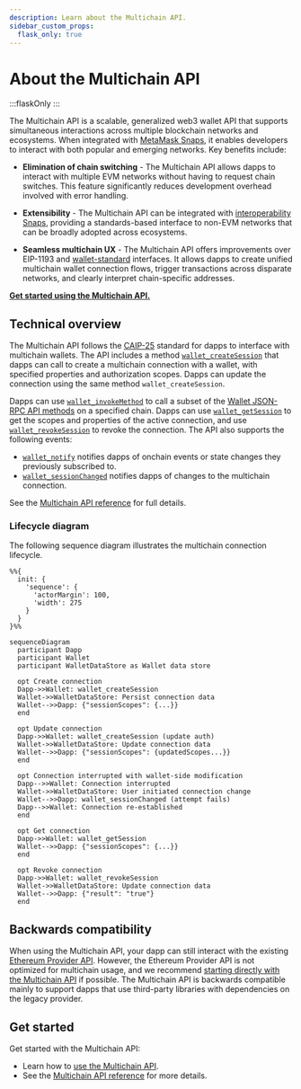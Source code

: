 ```yaml
---
description: Learn about the Multichain API.
sidebar_custom_props:
  flask_only: true
---
```


# About the Multichain API

:::flaskOnly
:::

The Multichain API is a scalable, generalized web3 wallet API that supports simultaneous
interactions across multiple blockchain networks and ecosystems.
When integrated with [MetaMask Snaps](/snaps), it enables developers to interact with both popular
and emerging networks.
Key benefits include:

- **Elimination of chain switching** - The Multichain API allows dapps to interact with multiple EVM networks without having to request chain switches.
  This feature significantly reduces development overhead involved with error handling.

- **Extensibility** - The Multichain API can be integrated with
  [interoperability Snaps](https://snaps.metamask.io/explore/), providing a standards-based interface
  to non-EVM networks that can be broadly adopted across ecosystems.

- **Seamless multichain UX** - The Multichain API offers improvements over EIP-1193 and [wallet-standard](https://github.com/wallet-standard/wallet-standard) interfaces.
  It allows dapps to create unified multichain wallet connection flows, trigger transactions across disparate networks, and clearly interpret chain-specific addresses.

[**Get started using the Multichain API.**](../how-to/manage-networks/use-multichain.md)

## Technical overview

The Multichain API follows the [CAIP-25](https://github.com/ChainAgnostic/CAIPs/blob/main/CAIPs/caip-25.md)
standard for dapps to interface with multichain wallets.
The API includes a method [`wallet_createSession`](../reference/multichain-api.md#wallet_createsession)
that dapps can call to create a multichain connection with a wallet, with specified properties and
authorization scopes.
Dapps can update the connection using the same method `wallet_createSession`.

Dapps can use [`wallet_invokeMethod`](../reference/multichain-api.md#wallet_invokemethod) to
call a subset of the [Wallet JSON-RPC API methods](../reference/json-rpc-methods/index.md) on
a specified chain.
Dapps can use [`wallet_getSession`](../reference/multichain-api.md#wallet_getsession) to get
the scopes and properties of the active connection, and use
[`wallet_revokeSession`](../reference/multichain-api.md#wallet_revokesession) to revoke the connection.
The API also supports the following events:

- [`wallet_notify`](../reference/multichain-api.md#wallet_notify) notifies dapps of onchain events or state changes they previously subscribed to.
- [`wallet_sessionChanged`](../reference/multichain-api.md#wallet_sessionchanged) notifies dapps of changes to the multichain connection.

See the [Multichain API reference](../reference/multichain-api.md) for full details.

### Lifecycle diagram

The following sequence diagram illustrates the multichain connection lifecycle.

```mermaid
%%{
  init: {
    'sequence': {
      'actorMargin': 100,
      'width': 275
    }
  }
}%%

sequenceDiagram
  participant Dapp
  participant Wallet
  participant WalletDataStore as Wallet data store
  
  opt Create connection
  Dapp->>Wallet: wallet_createSession
  Wallet->>WalletDataStore: Persist connection data
  Wallet-->>Dapp: {"sessionScopes": {...}}
  end
  
  opt Update connection
  Dapp->>Wallet: wallet_createSession (update auth)
  Wallet->>WalletDataStore: Update connection data
  Wallet-->>Dapp: {"sessionScopes": {updatedScopes...}}
  end
  
  opt Connection interrupted with wallet-side modification
  Dapp-->>Wallet: Connection interrupted
  Wallet->>WalletDataStore: User initiated connection change
  Wallet-->>Dapp: wallet_sessionChanged (attempt fails)
  Dapp-->>Wallet: Connection re-established
  end
  
  opt Get connection
  Dapp->>Wallet: wallet_getSession
  Wallet-->>Dapp: {"sessionScopes": {...}}
  end

  opt Revoke connection
  Dapp->>Wallet: wallet_revokeSession
  Wallet->>WalletDataStore: Update connection data
  Wallet-->>Dapp: {"result": "true"}
  end
```

## Backwards compatibility

When using the Multichain API, your dapp can still interact with the existing
[Ethereum Provider API](wallet-api.md#ethereum-provider-api).
However, the Ethereum Provider API is not optimized for multichain usage, and we recommend
[starting directly with the Multichain API](../how-to/manage-networks/use-multichain.md) if possible.
The Multichain API is backwards compatible mainly to support dapps that use third-party libraries
with dependencies on the legacy provider.

## Get started

Get started with the Multichain API:

- Learn how to [use the Multichain API](../how-to/manage-networks/use-multichain.md).
- See the [Multichain API reference](../reference/multichain-api.md) for more details.
